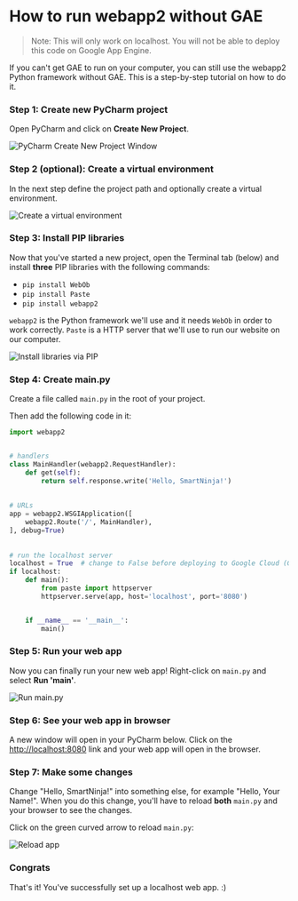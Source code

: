 # How to run webapp2 without GAE

> Note: This will only work on localhost. You will not be able to deploy this code on Google App Engine.

If you can't get GAE to run on your computer, you can still use the webapp2 Python framework without GAE. This is a step-by-step tutorial on how to do it.

### Step 1: Create new PyCharm project

Open PyCharm and click on **Create New Project**.

![PyCharm Create New Project Window](https://storage.googleapis.com/smartninja/pycharm-create-new-project-1543538360.png)

### Step 2 (optional): Create a virtual environment

In the next step define the project path and optionally create a virtual environment.

![Create a virtual environment](https://storage.googleapis.com/smartninja/pycharm-venv-path-1543538516.png)

### Step 3: Install PIP libraries

Now that you've started a new project, open the Terminal tab (below) and install **three** PIP libraries with the following commands:

- `pip install WebOb`
- `pip install Paste`
- `pip install webapp2`

`webapp2` is the Python framework we'll use and it needs `WebOb` in order to work correctly. `Paste` is a HTTP server that we'll use to run our website on our computer.

![Install libraries via PIP](https://storage.googleapis.com/smartninja/install-pip-libs-1543538743.png)

### Step 4: Create main.py

Create a file called `main.py` in the root of your project.

Then add the following code in it:

``` python
import webapp2


# handlers
class MainHandler(webapp2.RequestHandler):
    def get(self):
        return self.response.write('Hello, SmartNinja!')
	
	
# URLs
app = webapp2.WSGIApplication([
    webapp2.Route('/', MainHandler),
], debug=True)
	
	
# run the localhost server
localhost = True  # change to False before deploying to Google Cloud (GAE)
if localhost:
    def main():
        from paste import httpserver
        httpserver.serve(app, host='localhost', port='8080')


    if __name__ == '__main__':
        main()
```

### Step 5: Run your web app

Now you can finally run your new web app! Right-click on `main.py` and select **Run 'main'**.

![Run main.py](https://storage.googleapis.com/smartninja/run-main-pycharm-1543538963.png)

### Step 6: See your web app in browser

A new window will open in your PyCharm below. Click on the [http://localhost:8080](http://localhost:8080) link and your web app will open in the browser.

### Step 7: Make some changes

Change "Hello, SmartNinja!" into something else, for example "Hello, Your Name!". When you do this change, you'll have 
to reload **both** `main.py` and your browser to see the changes. 

Click on the green curved arrow to reload `main.py`:

![Reload app](https://storage.googleapis.com/smartninja/pycharm-reload-app-1543539316.png)

### Congrats

That's it! You've successfully set up a localhost web app. :)
